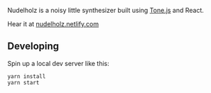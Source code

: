 Nudelholz is a noisy little synthesizer built using [Tone.js](https://tonejs.github.io/) and React.

Hear it at [nudelholz.netlify.com](https://nudelholz.netlify.com)

## Developing

Spin up a local dev server like this:

```
yarn install
yarn start
```
